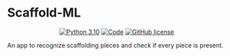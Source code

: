 # Scaffold-ML
<p align="center">
<a href="https://python.org"><img alt="Python 3.10" src="https://img.shields.io/badge/python-3.10-blue"></a>
<a href="https://github.com/psf/black"><img alt=Code Style: Black" src="https://img.shields.io/badge/code%20style-black-000000.svg"></a>
<a href="https://github.com/Gustav2/Scaffold-ML/blob/main/LICENSE"><img alt="GitHub license" src="https://img.shields.io/github/license/DNIIBOY/valoInstalock"></a>
</p>
An app to recognize scaffolding pieces and check if every piece is present.

